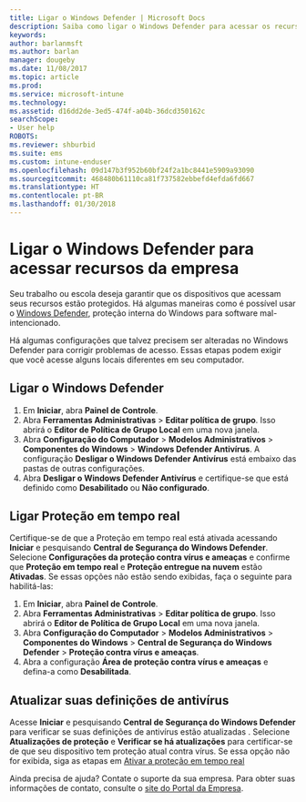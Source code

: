 ```yaml
---
title: Ligar o Windows Defender | Microsoft Docs
description: Saiba como ligar o Windows Defender para acessar os recursos da empresa.
keywords: 
author: barlanmsft
ms.author: barlan
manager: dougeby
ms.date: 11/08/2017
ms.topic: article
ms.prod: 
ms.service: microsoft-intune
ms.technology: 
ms.assetid: d16dd2de-3ed5-474f-a04b-36dcd350162c
searchScope:
- User help
ROBOTS: 
ms.reviewer: shburbid
ms.suite: ems
ms.custom: intune-enduser
ms.openlocfilehash: 09d147b3f952b60bf24f2a1bc8441e5909a93090
ms.sourcegitcommit: 468480b61110ca81f737582ebbefd4efda6fd667
ms.translationtype: HT
ms.contentlocale: pt-BR
ms.lasthandoff: 01/30/2018
---
```

# <a name="turn-on-windows-defender-to-access-company-resources"></a>Ligar o Windows Defender para acessar recursos da empresa

Seu trabalho ou escola deseja garantir que os dispositivos que acessam seus recursos estão protegidos. Há algumas maneiras como é possível usar o [Windows Defender](https://www.microsoft.com/safety/pc-security/windows-defender.aspx), proteção interna do Windows para software mal-intencionado.

Há algumas configurações que talvez precisem ser alteradas no Windows Defender para corrigir problemas de acesso. Essas etapas podem exigir que você acesse alguns locais diferentes em seu computador.

## <a name="turn-on-windows-defender"></a>Ligar o Windows Defender

1. Em **Iniciar**, abra **Painel de Controle**.
2. Abra **Ferramentas Administrativas** > **Editar política de grupo**. Isso abrirá o **Editor de Política de Grupo Local** em uma nova janela.
3. Abra **Configuração do Computador** > **Modelos Administrativos** > **Componentes do Windows** > **Windows Defender Antivírus**. A configuração **Desligar o Windows Defender Antivírus** está embaixo das pastas de outras configurações. 
4. Abra **Desligar o Windows Defender Antivírus** e certifique-se que está definido como **Desabilitado** ou **Não configurado**.

## <a name="turn-on-real-time-protection"></a>Ligar Proteção em tempo real

Certifique-se de que a Proteção em tempo real está ativada acessando **Iniciar** e pesquisando **Central de Segurança do Windows Defender**. Selecione **Configurações da proteção contra vírus e ameaças** e confirme que **Proteção em tempo real** e **Proteção entregue na nuvem** estão **Ativadas**. Se essas opções não estão sendo exibidas, faça o seguinte para habilitá-las:

1. Em **Iniciar**, abra **Painel de Controle**.
2. Abra **Ferramentas Administrativas** > **Editar política de grupo**. Isso abrirá o **Editor de Política de Grupo Local** em uma nova janela.
3. Abra **Configuração do Computador** > **Modelos Administrativos** > **Componentes do Windows** > **Central de Segurança do Windows Defender** > **Proteção contra vírus e ameaças**.
4. Abra a configuração **Área de proteção contra vírus e ameaças** e defina-a como **Desabilitada**.

## <a name="update-your-antivirus-definitions"></a>Atualizar suas definições de antivírus

Acesse **Iniciar** e pesquisando **Central de Segurança do Windows Defender** para verificar se suas definições de antivírus estão atualizadas . Selecione **Atualizações de proteção** e **Verificar se há atualizações** para certificar-se de que seu dispositivo tem proteção atual contra vírus. Se essa opção não for exibida, siga as etapas em [Ativar a proteção em tempo real](turn-on-defender-windows.md#turn-on-real-time-protection)

Ainda precisa de ajuda? Contate o suporte da sua empresa. Para obter suas informações de contato, consulte o [site do Portal da Empresa](https://portal.manage.microsoft.com#HelpDeskDialog).
